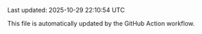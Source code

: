 Last updated: 2025-10-29 22:10:54 UTC

This file is automatically updated by the GitHub Action workflow.
